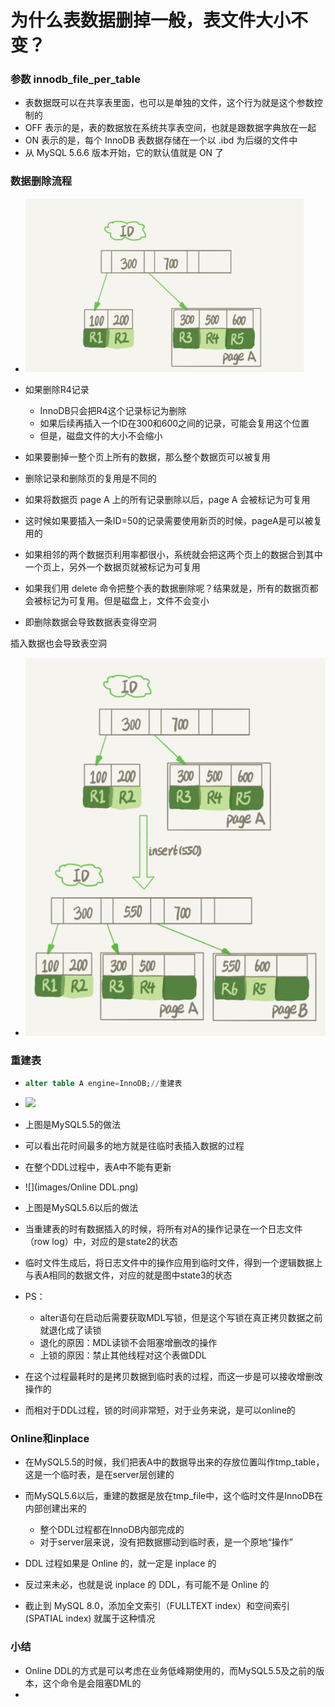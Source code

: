 # 为什么表数据删掉一般，表文件大小不变？

### 参数 innodb_file_per_table

- 表数据既可以在共享表里面，也可以是单独的文件，这个行为就是这个参数控制的
- OFF 表示的是，表的数据放在系统共享表空间，也就是跟数据字典放在一起
- ON 表示的是，每个 InnoDB 表数据存储在一个以 .ibd 为后缀的文件中
- 从 MySQL 5.6.6 版本开始，它的默认值就是 ON 了





### 数据删除流程

- ![](images/删除数据示意图.png)
- 如果删除R4记录
  - InnoDB只会把R4这个记录标记为删除
  - 如果后续再插入一个ID在300和600之间的记录，可能会复用这个位置
  - 但是，磁盘文件的大小不会缩小
- 如果要删掉一整个页上所有的数据，那么整个数据页可以被复用



- 删除记录和删除页的复用是不同的
- 如果将数据页 page A 上的所有记录删除以后，page A 会被标记为可复用
- 这时候如果要插入一条ID=50的记录需要使用新页的时候，pageA是可以被复用的



- 如果相邻的两个数据页利用率都很小，系统就会把这两个页上的数据合到其中一个页上，另外一个数据页就被标记为可复用



- 如果我们用 delete 命令把整个表的数据删除呢？结果就是，所有的数据页都会被标记为可复用。但是磁盘上，文件不会变小
- 即删除数据会导致数据表变得空洞



插入数据也会导致表空洞

- ![](images/插入数据导致页分裂.png)





### 重建表

- ```sql
  alter table A engine=InnoDB;//重建表
  ```



- ![](images/改锁表DDL.png)
- 上图是MySQL5.5的做法
- 可以看出花时间最多的地方就是往临时表插入数据的过程
- 在整个DDL过程中，表A中不能有更新



- ![](images/Online DDL.png)
- 上图是MySQL5.6以后的做法
- 当重建表的时有数据插入的时候，将所有对A的操作记录在一个日志文件（row log）中，对应的是state2的状态
- 临时文件生成后，将日志文件中的操作应用到临时文件，得到一个逻辑数据上与表A相同的数据文件，对应的就是图中state3的状态
- PS：
  - alter语句在启动后需要获取MDL写锁，但是这个写锁在真正拷贝数据之前就退化成了读锁
  - 退化的原因：MDL读锁不会阻塞增删改的操作
  - 上锁的原因：禁止其他线程对这个表做DDL
- 在这个过程最耗时的是拷贝数据到临时表的过程，而这一步是可以接收增删改操作的
- 而相对于DDL过程，锁的时间非常短，对于业务来说，是可以online的





### Online和inplace

- 在MySQL5.5的时候，我们把表A中的数据导出来的存放位置叫作tmp_table，这是一个临时表，是在server层创建的
- 而MySQL5.6以后，重建的数据是放在tmp_file中，这个临时文件是InnoDB在内部创建出来的
  - 整个DDL过程都在InnoDB内部完成的
  - 对于server层来说，没有把数据挪动到临时表，是一个原地“操作”



- DDL 过程如果是 Online 的，就一定是 inplace 的
- 反过来未必，也就是说 inplace 的 DDL，有可能不是 Online 的
- 截止到 MySQL 8.0，添加全文索引（FULLTEXT index）和空间索引 (SPATIAL index) 就属于这种情况





### 小结

- Online DDL的方式是可以考虑在业务低峰期使用的，而MySQL5.5及之前的版本，这个命令是会阻塞DML的
- 